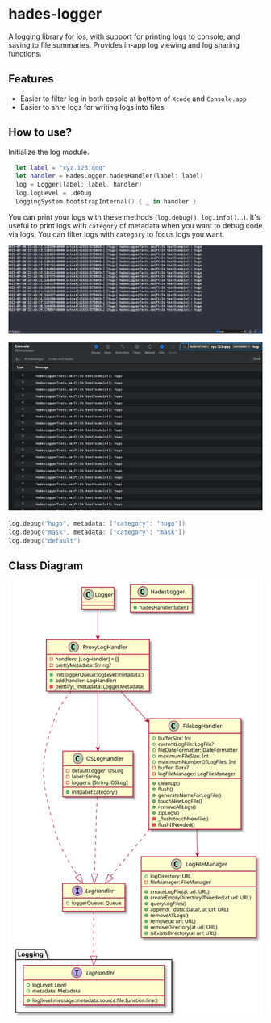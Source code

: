 # hades-logger

A logging library for ios, with support for printing logs to console, and saving to file summaries. Provides in-app log viewing and log sharing functions.

## Features

- Easier to filter log in both cosole at bottom of `Xcode` and `Console.app`
- Easier to shre logs for writing logs into files

## How to use?

Initialize the log module.

```swift
  let label = "xyz.123.qqq"
  let handler = HadesLogger.hadesHandler(label: label)
  log = Logger(label: label, handler)
  log.logLevel = .debug
  LoggingSystem.bootstrapInternal() { _ in handler }
```

You can print your logs with these methods (`log.debug()`, `log.info()`...). It's useful to print logs with `category` of metadata when you want to debug code via logs. You can filter logs with `category` to focus logs you want.

![filter xcode](./docs/images/filter_xcode.jpg)

![filter console](./docs/images/image-20220730224659248.png)

```swift
log.debug("hugo", metadata: ["category": "hugo"])
log.debug("mask", metadata: ["category": "mask"])
log.debug("default")
```

## Class Diagram

![class diagram](./docs/01.class_diagram.svg) 
